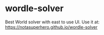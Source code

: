 # wordle-solver
Best World solver with east to use UI.
Use it at: https://notasuperhero.github.io/wordle-solver
